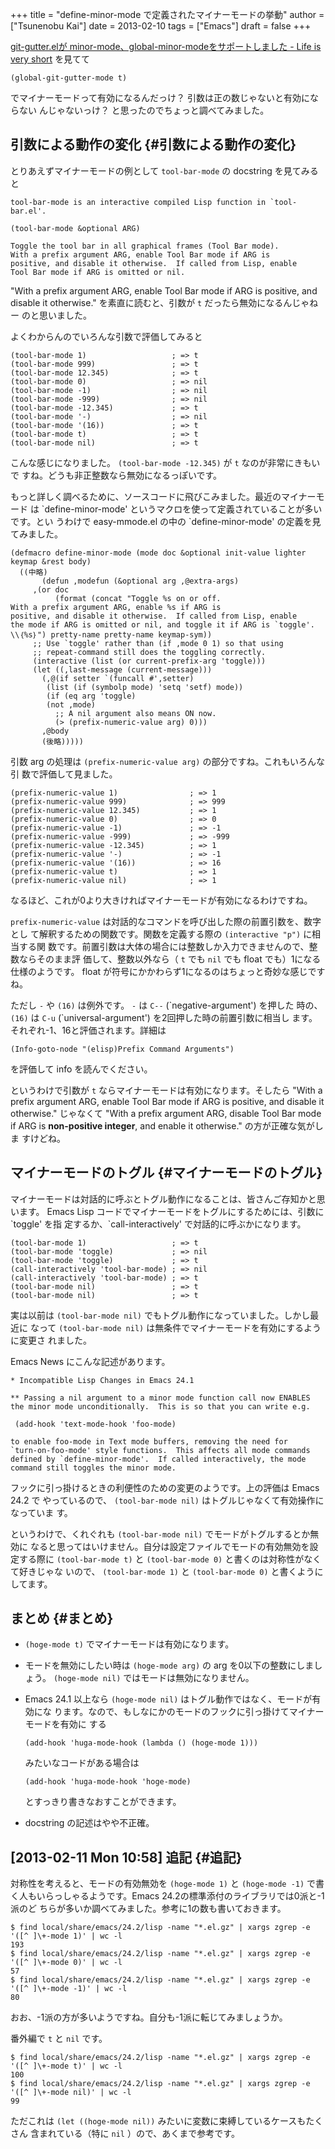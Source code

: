 +++
title = "define-minor-mode で定義されたマイナーモードの挙動"
author = ["Tsunenobu Kai"]
date = 2013-02-10
tags = ["Emacs"]
draft = false
+++

[git-gutter.elが minor-mode、global-minor-modeをサポートしました - Life is very short](http://d.hatena.ne.jp/syohex/20130209/1360393565) を見てて

```emacs-lisp
(global-git-gutter-mode t)
```

でマイナーモードって有効になるんだっけ？ 引数は正の数じゃないと有効にならない
んじゃないっけ？ と思ったのでちょっと調べてみました。

<!--more-->


## 引数による動作の変化 {#引数による動作の変化}

とりあえずマイナーモードの例として `tool-bar-mode` の docstring を見てみると

```text
tool-bar-mode is an interactive compiled Lisp function in `tool-bar.el'.

(tool-bar-mode &optional ARG)

Toggle the tool bar in all graphical frames (Tool Bar mode).
With a prefix argument ARG, enable Tool Bar mode if ARG is
positive, and disable it otherwise.  If called from Lisp, enable
Tool Bar mode if ARG is omitted or nil.
```

"With a prefix argument ARG, enable Tool Bar mode if ARG is positive, and
disable it otherwise." を素直に読むと、引数が `t` だったら無効になるんじゃねー
のと思いました。

よくわからんのでいろんな引数で評価してみると

```emacs-lisp
(tool-bar-mode 1)                   ; => t
(tool-bar-mode 999)                 ; => t
(tool-bar-mode 12.345)              ; => t
(tool-bar-mode 0)                   ; => nil
(tool-bar-mode -1)                  ; => nil
(tool-bar-mode -999)                ; => nil
(tool-bar-mode -12.345)             ; => t
(tool-bar-mode '-)                  ; => nil
(tool-bar-mode '(16))               ; => t
(tool-bar-mode t)                   ; => t
(tool-bar-mode nil)                 ; => t
```

こんな感じになりました。 `(tool-bar-mode -12.345)` が `t` なのが非常にきもいで
すね。どうも非正整数なら無効になるっぽいです。

もっと詳しく調べるために、ソースコードに飛びこみました。最近のマイナーモード
は \`define-minor-mode' というマクロを使って定義されていることが多いです。とい
うわけで easy-mmode.el の中の \`define-minor-mode' の定義を見てみました。

```emacs-lisp
(defmacro define-minor-mode (mode doc &optional init-value lighter keymap &rest body)
  ((中略)
       (defun ,modefun (&optional arg ,@extra-args)
	 ,(or doc
	      (format (concat "Toggle %s on or off.
With a prefix argument ARG, enable %s if ARG is
positive, and disable it otherwise.  If called from Lisp, enable
the mode if ARG is omitted or nil, and toggle it if ARG is `toggle'.
\\｛%s｝") pretty-name pretty-name keymap-sym))
	 ;; Use `toggle' rather than (if ,mode 0 1) so that using
	 ;; repeat-command still does the toggling correctly.
	 (interactive (list (or current-prefix-arg 'toggle)))
	 (let ((,last-message (current-message)))
	   (,@(if setter `(funcall #',setter)
		(list (if (symbolp mode) 'setq 'setf) mode))
	    (if (eq arg 'toggle)
		(not ,mode)
	      ;; A nil argument also means ON now.
	      (> (prefix-numeric-value arg) 0)))
	   ,@body
	   (後略)))))
```

引数 arg の処理は `(prefix-numeric-value arg)` の部分ですね。これもいろんな引
数で評価して見ました。

```emacs-lisp
(prefix-numeric-value 1)                ; => 1
(prefix-numeric-value 999)              ; => 999
(prefix-numeric-value 12.345)           ; => 1
(prefix-numeric-value 0)                ; => 0
(prefix-numeric-value -1)               ; => -1
(prefix-numeric-value -999)             ; => -999
(prefix-numeric-value -12.345)          ; => 1
(prefix-numeric-value '-)               ; => -1
(prefix-numeric-value '(16))            ; => 16
(prefix-numeric-value t)                ; => 1
(prefix-numeric-value nil)              ; => 1
```

なるほど、これが0より大きければマイナーモードが有効になるわけですね。

`prefix-numeric-value` は対話的なコマンドを呼び出した際の前置引数を、数字とし
て解釈するための関数です。関数を定義する際の `(interactive "p")` に相当する関
数です。前置引数は大体の場合には整数しか入力できませんので、整数ならそのまま評
価して、整数以外なら（ `t` でも `nil` でも float でも）1になる仕様のようです。
float が符号にかかわらず1になるのはちょっと奇妙な感じですね。

ただし `-` や `(16)` は例外です。 `-` は `C--` (\`negative-argument') を押した
時の、 `(16)` は `C-u` (\`universal-argument') を2回押した時の前置引数に相当し
ます。それぞれ-1、16と評価されます。詳細は

```emacs-lisp
(Info-goto-node "(elisp)Prefix Command Arguments")
```

を評価して info を読んでください。

というわけで引数が `t` ならマイナーモードは有効になります。そしたら "With a
prefix argument ARG, enable Tool Bar mode if ARG is positive, and disable it
otherwise." じゃなくて "With a prefix argument ARG, disable Tool Bar mode if
ARG is **non-positive integer**, and enable it otherwise." の方が正確な気がしま
すけどね。


## マイナーモードのトグル {#マイナーモードのトグル}

マイナーモードは対話的に呼ぶとトグル動作になることは、皆さんご存知かと思います。
Emacs Lisp コードでマイナーモードをトグルにするためには、引数に \`toggle' を指
定するか、\`call-interactively' で対話的に呼ぶかになります。

```emacs-lisp
(tool-bar-mode 1)                   ; => t
(tool-bar-mode 'toggle)             ; => nil
(tool-bar-mode 'toggle)             ; => t
(call-interactively 'tool-bar-mode) ; => nil
(call-interactively 'tool-bar-mode) ; => t
(tool-bar-mode nil)                 ; => t
(tool-bar-mode nil)                 ; => t
```

実は以前は `(tool-bar-mode nil)` でもトグル動作になっていました。しかし最近に
なって `(tool-bar-mode nil)` は無条件でマイナーモードを有効にするように変更さ
れました。

Emacs News にこんな記述があります。

```text
* Incompatible Lisp Changes in Emacs 24.1

** Passing a nil argument to a minor mode function call now ENABLES
the minor mode unconditionally.  This is so that you can write e.g.

 (add-hook 'text-mode-hook 'foo-mode)

to enable foo-mode in Text mode buffers, removing the need for
`turn-on-foo-mode' style functions.  This affects all mode commands
defined by `define-minor-mode'.  If called interactively, the mode
command still toggles the minor mode.
```

フックに引っ掛けるときの利便性のための変更のようです。上の評価は Emacs 24.2 で
やっているので、 `(tool-bar-mode nil)` はトグルじゃなくて有効操作になっていま
す。

というわけで、くれぐれも `(tool-bar-mode nil)` でモードがトグルするとか無効に
なると思ってはいけません。自分は設定ファイルでモードの有効無効を設定する際に
`(tool-bar-mode t)` と `(tool-bar-mode 0)` と書くのは対称性がなくて好きじゃな
いので、 `(tool-bar-mode 1)` と `(tool-bar-mode 0)` と書くようにしてます。


## まとめ {#まとめ}

-   `(hoge-mode t)` でマイナーモードは有効になります。
-   モードを無効にしたい時は `(hoge-mode arg)` の arg を0以下の整数にしましょう。
    `(hoge-mode nil)` ではモードは無効になりません。
-   Emacs 24.1 以上なら `(hoge-mode nil)` はトグル動作ではなく、モードが有効にな
    ります。なので、もしなにかのモードのフックに引っ掛けてマイナーモードを有効に
    する

    ```emacs-lisp
    (add-hook 'huga-mode-hook (lambda () (hoge-mode 1)))
    ```

    みたいなコードがある場合は

    ```emacs-lisp
    (add-hook 'huga-mode-hook 'hoge-mode)
    ```

    とすっきり書きなおすことができます。
-   docstring の記述はやや不正確。


## <span class="timestamp-wrapper"><span class="timestamp">[2013-02-11 Mon 10:58] </span></span> 追記 {#追記}

対称性を考えると、モードの有効無効を `(hoge-mode 1)` と `(hoge-mode -1)` で書
く人もいらっしゃるようです。Emacs 24.2の標準添付のライブラリでは0派と-1派のど
ちらが多いか調べてみました。参考に1の数も書いておきます。

```text
$ find local/share/emacs/24.2/lisp -name "*.el.gz" | xargs zgrep -e '([^ ]\+-mode 1)' | wc -l
193
$ find local/share/emacs/24.2/lisp -name "*.el.gz" | xargs zgrep -e '([^ ]\+-mode 0)' | wc -l
57
$ find local/share/emacs/24.2/lisp -name "*.el.gz" | xargs zgrep -e '([^ ]\+-mode -1)' | wc -l
80
```

おお、-1派の方が多いようですね。自分も-1派に転じてみましょうか。

番外編で `t` と `nil` です。

```text
$ find local/share/emacs/24.2/lisp -name "*.el.gz" | xargs zgrep -e '([^ ]\+-mode t)' | wc -l
100
$ find local/share/emacs/24.2/lisp -name "*.el.gz" | xargs zgrep -e '([^ ]\+-mode nil)' | wc -l
99
```

ただこれは `(let ((hoge-mode nil))` みたいに変数に束縛しているケースもたくさん
含まれている（特に `nil` ）ので、あくまで参考です。